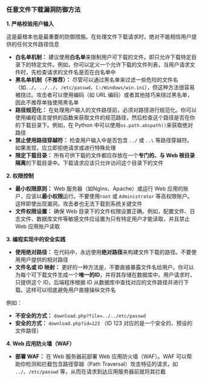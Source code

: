 ### 任意文件下载漏洞防御方法

**1. 严格校验用户输入**

这是最根本也是最重要的防御措施。在处理文件下载请求时，绝对不能相信用户提供的任何文件路径信息

- **白名单机制：** 建议使用**白名单**来限制用户可下载的文件。即只允许下载特定目录下的特定文件。例如，你可以定义一个允许下载的文件列表，当用户请求文件时，先检查请求的文件名是否在白名单中
- **黑名单机制（不推荐）：** 尽管可以通过黑名单来过滤一些危险的文件名（如`../`、`../../`、`/etc/passwd`、`C:/Windows/win.ini`），但这种方法很容易被绕过。攻击者可以使用编码（如 URL 编码）或者其他技巧来绕过黑名单，因此不推荐单独使用黑名单
- **路径规范化：** 在处理用户输入的文件路径前，必须对路径进行规范化。你可以使用编程语言提供的函数来获取文件的规范路径，然后检查这个路径是否在你的下载目录下。例如，在 Python 中可以使用`os.path.abspath()`来获取绝对路径
- **禁止使用路径穿越符：** 检查用户输入中是否包含 `../` 或 `..\` 等路径穿越符。如果发现，应立即拒绝请求或进行特殊处理
- **限定下载目录：** 所有可供下载的文件都应存放在一个**专门的、与 Web 根目录隔离**的下载目录中。下载请求应该只允许访问这个目录下的文件

**2. 权限控制**

- **最小权限原则：** Web 服务器（如Nginx、Apache）或运行 Web 应用的账户，应该以**最小权限**运行。不要使用`root` 或 `Administrator` 等高权限账户。这样即使出现漏洞，攻击者也无法下载到系统关键文件
- **文件权限设置：** 确保 Web 目录下的文件权限设置正确。例如，配置文件、日志文件、数据库文件等敏感文件应设置为只有特定用户才能读取，并且禁止 Web 应用账户读取

**3. 编程实现中的安全实践**

- **使用绝对路径：** 在代码中，永远使用**绝对路径**来构建文件下载的路径。不要使用用户提供的相对路径
- **文件名或 ID 映射：** 更好的一种方法是，不要直接暴露文件名给用户。你可以为每个可下载文件生成一个**唯一的ID**，并将其存储在数据库中。用户请求时，只提供这个 ID，后端程序根据 ID 从数据库中查找对应的文件路径并进行下载。这样可以彻底避免用户直接操纵文件名

例如：

- **不安全的方式：** `download.php?file=../../etc/passwd`
- **安全的方式：** `download.php?id=123` （ID 123 对应的是一个安全的、预设的文件路径）

**4. Web 应用防火墙（WAF）**

- **部署 WAF：** 在 Web 服务器前部署 Web 应用防火墙（WAF）。WAF 可以帮助你检测和拦截包含路径穿越（Path Traversal）攻击特征的请求，如 `../`、`/etc/passwd` 等，从而在请求到达应用服务器前就将其拦截

